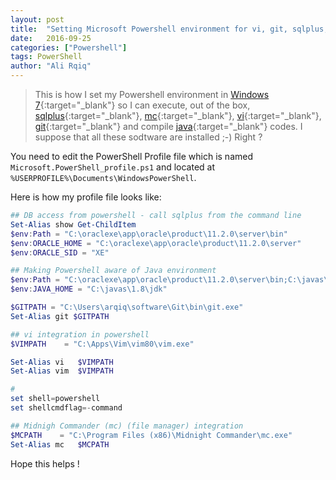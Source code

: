 ```yaml
---
layout: post
title:  "Setting Microsoft Powershell environment for vi, git, sqlplus, java and mc"
date:   2016-09-25
categories: ["Powershell"]
tags: PowerShell
author: "Ali Rqiq"
---
```


> This is how I set my Powershell environment in [Windows 7](https://www.microsoft.com/en-ca/software-download/windows7){:target="_blank"} so I can execute, out of the box, [sqlplus](http://ss64.com/ora/syntax-sqlplus.html){:target="_blank"}, [mc](https://sourceforge.net/projects/mcwin32/){:target="_blank"}, [vi](http://www.vim.org/download.php){:target="_blank"}, [git](https://git-scm.com/download/win){:target="_blank"} and compile [java](https://docs.oracle.com/javase/8/docs/){:target="_blank"} codes. I suppose that all these sodtware are installed ;-) Right ?

You need to edit the PowerShell Profile file which is named ``Microsoft.PowerShell_profile.ps1`` and located at ``%USERPROFILE%\Documents\WindowsPowerShell``.

Here is how my profile file looks like:
``` powershell
## DB access from powershell - call sqlplus from the command line
Set-Alias show Get-ChildItem
$env:Path = "C:\oraclexe\app\oracle\product\11.2.0\server\bin"
$env:ORACLE_HOME = "C:\oraclexe\app\oracle\product\11.2.0\server"
$env:ORACLE_SID = "XE"

## Making Powershell aware of Java environment
$env:Path = "C:\oraclexe\app\oracle\product\11.2.0\server\bin;C:\javas\1.8\jdk\bin"
$env:JAVA_HOME = "C:\javas\1.8\jdk"

$GITPATH = "C:\Users\arqiq\software\Git\bin\git.exe"
Set-Alias git $GITPATH

## vi integration in powershell
$VIMPATH    = "C:\Apps\Vim\vim80\vim.exe"

Set-Alias vi   $VIMPATH
Set-Alias vim  $VIMPATH

#
set shell=powershell
set shellcmdflag=-command

## Midnigh Commander (mc) (file manager) integration
$MCPATH    = "C:\Program Files (x86)\Midnight Commander\mc.exe"
Set-Alias mc   $MCPATH

```
Hope this helps !

